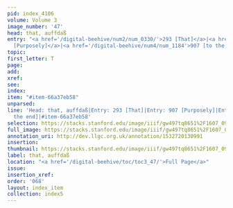 ```yaml
---
pid: index_4106
volume: Volume 3
image_number: '47'
head: that, auffdaß
entry: "<a href='/digital-beehive/num2/num_0330/'>293 [That]</a>|<a href='/digital-beehive/num4/num_1183'>907
  [Purposely]</a>|<a href='/digital-beehive/num4/num_1184'>907 [to the end]</a>"
topic: 
first_letter: T
page: 
add: 
xref: 
see: 
index: 
item: "#item-66a37eb58"
unparsed: 
line: 'Head: that, auffdaß|Entry: 293 [That]|Entry: 907 [Purposely]|Entry: 907 [to
  the end]|#item-66a37eb58'
selection: https://stacks.stanford.edu/image/iiif/gw497tq8651%2F1607_0990/915,686,661,115/full/0/default.jpg
full_image: https://stacks.stanford.edu/image/iiif/gw497tq8651%2F1607_0990/full/full/0/default.jpg
annotation_uri: http://dev.llgc.org.uk/annotation/1532720130991
insertion: 
thumbnail: https://stacks.stanford.edu/image/iiif/gw497tq8651%2F1607_0990/915,686,661,115/150,/0/default.jpg
label: that, auffdaß
location: "<a href='/digital-beehive/toc/toc3_47/'>Full Page</a>"
issue: 
insertion_xref: 
order: '068'
layout: index_item
collection: index5
---
```

